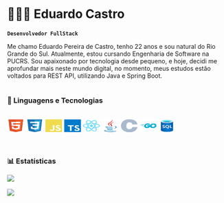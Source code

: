 # 👨🏻‍💻 Eduardo Castro

**`Desenvolvedor FullStack`**

Me chamo Eduardo Pereira de Castro, tenho 22 anos e sou natural do Rio Grande do Sul. Atualmente, estou cursando Engenharia de Software na PUCRS. Sou apaixonado por tecnologia desde pequeno, e hoje, decidi me aprofundar mais neste mundo digital, no momento, meus estudos estão voltados para REST API, utilizando Java e Spring Boot.

#

### 🤖 Linguagens e Tecnologias

<div style="display: inline_block"><br>
  <img align="center" alt="HTML" height="30" width="40" title="HTML" src="https://raw.githubusercontent.com/devicons/devicon/master/icons/html5/html5-original.svg">
  <img align="center" alt="CSS" height="30" width="40" title="CSS3" src="https://raw.githubusercontent.com/devicons/devicon/master/icons/css3/css3-original.svg">
  <img align="center" alt="Js" height="30" width="40" title="JavaScript" src="https://raw.githubusercontent.com/devicons/devicon/master/icons/javascript/javascript-plain.svg">
  <img align="center" alt="Ts" height="30" width="40" title="TypeScript" src="https://raw.githubusercontent.com/devicons/devicon/master/icons/typescript/typescript-plain.svg">
  <img align="center" alt="React" height="30" width="40" title="React" src="https://raw.githubusercontent.com/devicons/devicon/master/icons/react/react-original.svg">
  <img align="center" alt="Java" height="30" width="40" title="Java" src="https://raw.githubusercontent.com/devicons/devicon/master/icons/java/java-original.svg" />
  <img align="center" alt="C" height="30" width="40" title="C" src="https://raw.githubusercontent.com/devicons/devicon/master/icons/c/c-original.svg">
  <img align="center" alt="Go" height="30" width="40" title="Go" src="https://raw.githubusercontent.com/devicons/devicon/master/icons/go/go-original-wordmark.svg">
  <img align="center" alt="SQL" height="30" width="40" title="SQL" src="https://raw.githubusercontent.com/devicons/devicon/master/icons/azuresqldatabase/azuresqldatabase-original.svg">
</div>

<br/>

#

### 📊 Estatísticas

<p>
  <a hred="https://github.com/oEduardoCastro">
  <img
    height="200" 
    src="https://github-readme-stats.vercel.app/api?username=oEduardoCastro&show_icons=true&include_all_commits=true&theme=aura_dark&locale=pt-br&count_private=true"
    />
    
  <img 
    height="200" 
    src="https://github-readme-stats.vercel.app/api/top-langs/?username=oEduardoCastro&theme=aura_dark&layout=compact&custom_title=Tecnologias&langs_count=9&count_private=true"
    />
    
</p>
    


